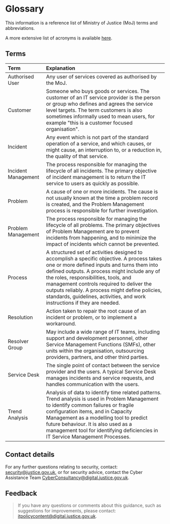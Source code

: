 # Glossary

This information is a reference list of Ministry of Justice \(MoJ\) terms and abbreviations.

A more extensive list of acronyms is available [here](https://ministryofjustice.github.io/acronyms/).

## Terms

|Term|Explanation|
|:---|:----------|
|Authorised User|Any user of services covered as authorised by the MoJ.|
|Customer|Someone who buys goods or services. The customer of an IT service provider is the person or group who defines and agrees the service level targets. The term customers is also sometimes informally used to mean users, for example "this is a customer focused organisation".|
|Incident|Any event which is not part of the standard operation of a service, and which causes, or might cause, an interruption to, or a reduction in, the quality of that service.|
|Incident Management|The process responsible for managing the lifecycle of all incidents. The primary objective of incident management is to return the IT service to users as quickly as possible.|
|Problem|A cause of one or more incidents. The cause is not usually known at the time a problem record is created, and the Problem Management process is responsible for further investigation.|
|Problem Management|The process responsible for managing the lifecycle of all problems. The primary objectives of Problem Management are to prevent incidents from happening, and to minimize the impact of incidents which cannot be prevented.|
|Process|A structured set of activities designed to accomplish a specific objective. A process takes one or more defined inputs and turns them into defined outputs. A process might include any of the roles, responsibilities, tools, and management controls required to deliver the outputs reliably. A process might define policies, standards, guidelines, activities, and work instructions if they are needed.|
|Resolution|Action taken to repair the root cause of an incident or problem, or to implement a workaround.|
|Resolver Group|May include a wide range of IT teams, including support and development personnel, other Service Management Functions \(SMFs\), other units within the organisation, outsourcing providers, partners, and other third parties.|
|Service Desk|The single point of contact between the service provider and the users. A typical Service Desk manages incidents and service requests, and handles communication with the users.|
|Trend Analysis|Analysis of data to identify time related patterns. Trend analysis is used in Problem Management to identify common failures or fragile configuration items, and in Capacity Management as a modelling tool to predict future behaviour. It is also used as a management tool for identifying deficiencies in IT Service Management Processes.|

## Contact details

For any further questions relating to security, contact: [security@justice.gov.uk](mailto:security@justice.gov.uk), or for security advice, contact the Cyber Assistance Team [CyberConsultancy@digital.justice.gov.uk](mailto:CyberConsultancy@digital.justice.gov.uk).

## Feedback

> If you have any questions or comments about this guidance, such as suggestions for improvements, please contact: [itpolicycontent@digital.justice.gov.uk](mailto:itpolicycontent@digital.justice.gov.uk).

